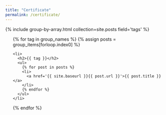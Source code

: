 ```yaml
---
title: "Certificate"
permalink: /certificate/
---
```


{% include group-by-array.html collection=site.posts field='tags' %}

<ul>
  {% for tag in group_names %}
    {% assign posts = group_items[forloop.index0] %}

    <li>
      <h2>{{ tag }}</h2>
      <ul>
        {% for post in posts %}
        <li>
          <a href='{{ site.baseurl }}{{ post.url }}'>{{ post.title }}</a>
        </li>
        {% endfor %}
      </ul>
    </li>
  {% endfor %}
</ul>




[comment]: <> ({% include figure image_path="/assets/images/certificates/Jian Jian_eDiploma.jpg" alt="" %})

[comment]: <> ({% include figure image_path="/assets/images/certificates/Coursera WR4TAH5S5XZV.jpg" alt="" %})

[comment]: <> ({% include figure image_path="/assets/images/certificates/CertificateOfCompletion_C Essential Training 2018.jpg" alt="" %})

[comment]: <> ({% include figure image_path="/assets/images/certificates/Data science-Stanford.jpg" alt="" %})

[comment]: <> ({% include figure image_path="/assets/images/certificates/Coursera FZEY8VFN9SSB.jpg" alt="" %})

[comment]: <> ({% include figure image_path="/assets/images/certificates/GDPR.jpg" alt="" %})

[comment]: <> ({% include figure image_path="/assets/images/certificates/Coursera SP87NNXXRUVT.jpg" alt="" %})

[comment]: <> ({% include figure image_path="/assets/images/certificates/M001_proof_of_completion.jpeg" alt="" %})

[comment]: <> ({% include figure image_path="/assets/images/certificates/SCJP-certification.jpg" alt="" %})